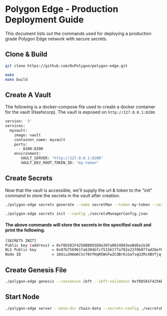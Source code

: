 # Polygon Edge - Production Deployment Guide

This document lists out the commands used for deploying a production grade Polygon Edge network with secure secrets.

## Clone & Build

```bash
git clone https://github.com/0xPolygon/polygon-edge.git

make
make build
```

## Create A Vault

The following is a docker-compose file used to create a docker container for the vault (Hashicorp). The vault is exposed on `http://127.0.0.1:8200`.

```bash
version: '3'
services:
  myvault:
    image: vault
    container_name: myvault
    ports:
      - 8200:8200
    environment:
       VAULT_SERVER: "http://127.0.0.1:8200"
       VAULT_DEV_ROOT_TOKEN_ID: "my-token"
```

## Create Secrets

Now that the vault is accessible, we'll supply the url & token to the "init" command to store the secrets in the vault after creation.

```bash
./polygon-edge secrets generate --name secretMan --token my-token --server-url http://127.0.0.1:8200
```

```bash
./polygon-edge secrets init --config ./secretsManagerConfig.json
```

#### The above commands will store the secrets in the specified vault and print the following.

```bash
[SECRETS INIT]
Public key (address) = 0xf0b581F4256B8801D8e397a0024883eeBdEe2e38
BLS Public key       = 0x87b756961fa6304bfcf5156177a782e22f0b077ad2bef01f0b175a76ca4928fd0637704fe724073cd64dbd2c919d0ba8
Node ID              = 16Uiu2HAm6CVzf6VfHqR5WnFwZCdBrKiGaTsqU2McXBVTjqfzUTe7
```

## Create Genesis File

```bash
./polygon-edge genesis --consensus ibft --ibft-validator 0xf0b581F4256B8801D8e397a0024883eeBdEe2e38:0x87b756961fa6304bfcf5156177a782e22f0b077ad2bef01f0b175a76ca4928fd0637704fe724073cd64dbd2c919d0ba8 --bootnode /ip4/127.0.0.1/tcp/10001/p2p/16Uiu2HAm6CVzf6VfHqR5WnFwZCdBrKiGaTsqU2McXBVTjqfzUTe7
```

## Start Node

```bash
./polygon-edge server --data-dir chain-data --secrets-config ./secretsManagerConfig.json --chain ./genesis.json --grpc-address :10000 --libp2p :30301 --jsonrpc :10002 --seal
```

